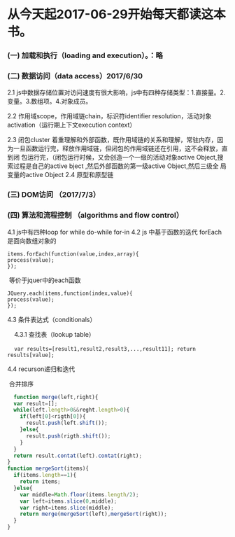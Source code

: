 # 从今天起2017-06-29开始每天都读这本书。

### (一) 加载和执行（loading and execution）。：略

### (二)  数据访问（data access）2017/6/30

  2.1 js中数据存储位置对访问速度有很大影响，js中有四种存储类型：1.直接量。2. 变量。3.数组项。4.对象成员。
  
  2.2 作用域scope，作用域链chain，标识符identifier resolution，活动对象activation（运行期上下文execution context）
  
  2.3 闭包cluster 着重理解和外部函数，既作用域链的关系和理解，常驻内存，因为一旦函数运行完，释放作用域链，但闭包的作用域链还在引用，这不会释放，直到闭       包运行完，（闭包运行时候，又会创造一个一级的活动对象active Object,搜索过程是自己的active bject ,然后外部函数的第一级active Object,然后三级全       局变量的active Object
  2.4 原型和原型链
  
### (三) DOM访问 （2017/7/3）

### (四) 算法和流程控制 （algorithms and  flow control） 
  4.1 js中有四种loop for while do-while for-in 
  4.2 js 中基于函数的迭代 forEach是面向数组对象的
  ```
  items.forEach(function(value,index,array){
  process(value);
  });
  ```
  等价于jquer中的each函数
  
  ```
  JQuery.each(items,function(index,value){
  process(value);
  });
  ```
  4.3 条件表达式（conditionals）
  
     4.3.1 查找表（lookup table）
     
     ```
     var results=[result1,result2,result3,...,result11];
     return results[value];
     ```
     
  4.4 recurson递归和迭代
  
  合并排序
  
```javascript
  function merge(left,right){
  var result=[];
  while(left.length>0&&reght.length>0){
    if(left[0]<rigth[0]){
      result.push(left.shift());      
    }else{
      result.push(rigth.shift());
    }
  }
  return result.contat(left).contat(right);
}
function mergeSort(items){
  if(items.length==1){
    return items;
  }else{
    var middle=Math.floor(items.length/2);
    var left=items.slice(0,middle);
    var right=items.slice(middle);
    return merge(mergeSort(left),mergeSort(right));
  }
}
```

